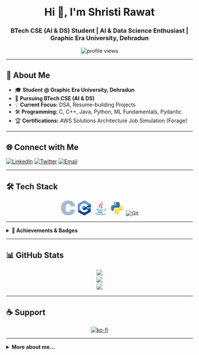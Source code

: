 <!--
  README for shristirwt | Last updated October 2025
  Professional theme, tailored by GitHub Copilot
-->

<h1 align="center">Hi 👋, I'm Shristi Rawat</h1>
<h3 align="center">BTech CSE (AI & DS) Student | AI & Data Science Enthusiast | Graphic Era University, Dehradun</h3>

<p align="center">
  <img src="https://komarev.com/ghpvc/?username=shristirwt&label=Profile%20views&color=0e75b6&style=flat" alt="profile views" />
</p>

---

## 🚀 About Me

- 🎓 **Student @ Graphic Era University, Dehradun**
- 🧠 **Pursuing BTech CSE (AI & DS)**
- 💡 **Current Focus:** DSA, Resume-building Projects
- 🛠️ **Programming:** C, C++, Java, Python, ML Fundamentals, Pydantic
- 🏆 **Certifications:** AWS Solutions Architecture Job Simulation (Forage)

---

## 🌐 Connect with Me

[![LinkedIn](https://img.shields.io/badge/-LinkedIn-blue?style=flat&logo=linkedin)](https://www.linkedin.com/in/shristirawat)
[![Twitter](https://img.shields.io/badge/-Twitter-blue?style=flat&logo=twitter)](https://x.com/ShristiRawat137)
[![Email](https://img.shields.io/badge/-Email-red?style=flat&logo=gmail)](mailto:shristirawat68@gmail.com)

---

## 🛠️ Tech Stack

<p align="center">
  <img src="https://raw.githubusercontent.com/devicons/devicon/master/icons/c/c-original.svg" alt="C" width="40" height="40"/>
  <img src="https://raw.githubusercontent.com/devicons/devicon/master/icons/cplusplus/cplusplus-original.svg" alt="C++" width="40" height="40"/>
  <img src="https://raw.githubusercontent.com/devicons/devicon/master/icons/java/java-original.svg" alt="Java" width="40" height="40"/>
  <img src="https://raw.githubusercontent.com/devicons/devicon/master/icons/python/python-original.svg" alt="Python" width="40" height="40"/>
  <img src="https://www.vectorlogo.zone/logos/git-scm/git-scm-icon.svg" alt="Git" width="40" height="40"/>
</p>

---

<details>
  <summary><b>🏅 Achievements & Badges</b></summary>
  <div align="center">
    <a href="https://gssoc.girlscript.tech/contributorAnalytics">
      <img src="https://raw.githubusercontent.com/GSSoC24/Postman-Challenge/main/docs/assets/Postman%20White.png" width="80px"/>
      <img src="https://raw.githubusercontent.com/GSSoC24/Postman-Challenge/main/docs/assets/1.png" width="80px"/>
      <img src="https://raw.githubusercontent.com/GSSoC24/Postman-Challenge/main/docs/assets/2.png" width="80px"/>
      <img src="https://raw.githubusercontent.com/GSSoC24/Postman-Challenge/main/docs/assets/3.png" width="80px"/>
      <img src="https://raw.githubusercontent.com/GSSoC24/Postman-Challenge/main/docs/assets/4.png" width="80px"/>
      <img src="https://raw.githubusercontent.com/GSSoC24/Postman-Challenge/main/docs/assets/5.png" width="80px"/>
      <img src="https://raw.githubusercontent.com/GSSoC24/Contributor/refs/heads/main/assets/Git%20Explorer.png" width="80px"/>
    </a>
    <br>
    <a href="https://www.holopin.io/@shristirwt">
      <img src="https://holopin.me/shristirwt" alt="Holopin badges">
    </a>
  </div>
</details>

---

## 📊 GitHub Stats

<p align="center">
  <img src="https://github-readme-stats.vercel.app/api?username=shristirwt&theme=radical&hide_border=false&include_all_commits=false&count_private=false" />
  <br>
  <img src="https://github-readme-streak-stats.herokuapp.com/?user=shristirwt&theme=radical&hide_border=false" />
  <br>
  <img src="https://github-readme-stats.vercel.app/api/top-langs/?username=shristirwt&theme=radical&hide_border=false&layout=compact" />
</p>

---

## ☕ Support

<p align="center"><a href="https://ko-fi.com/shristirawat">
  <img src="https://cdn.ko-fi.com/cdn/kofi3.png?v=3" height="50" width="210" alt="ko-fi">
</a></p>

---

<details>
  <summary><strong>More about me...</strong></summary>
  <ul>
    <li>🔬 Exploring the intersection of AI, Data Science & Software Engineering</li>
    <li>📚 Always learning, always building</li>
    <li>🚀 Looking for new opportunities & collaborations</li>
  </ul>
</details>

